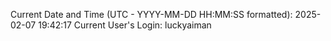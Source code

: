 Current Date and Time (UTC - YYYY-MM-DD HH:MM:SS formatted): 2025-02-07 19:42:17
Current User's Login: luckyaiman
